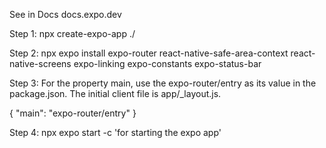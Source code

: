 See in Docs docs.expo.dev

Step 1: npx create-expo-app ./

Step 2: npx expo install expo-router react-native-safe-area-context react-native-screens expo-linking expo-constants expo-status-bar

Step 3: For the property main, use the expo-router/entry as its value in the package.json. The initial client file is app/\_layout.js.

{
"main": "expo-router/entry"
}

Step 4: npx expo start -c 'for starting the expo app'

